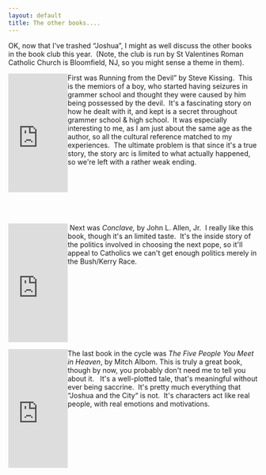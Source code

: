 ```yaml
---
layout: default
title: The other books....
---
```

<P>OK, now that I've trashed &#8220;Joshua&#8221;, I might as well discuss the other books in the book club this year.&nbsp; (Note, the club is run by St Valentines Roman Catholic Church is Bloomfield, NJ, so you might sense a theme in them).</P>
<P><IFRAME style="FLOAT: left" marginWidth=0 marginHeight=0 src="http://rcm.amazon.com/e/cm?o=1&amp;l=as1&amp;f=ifr&amp;t=njtheatercom-20&amp;dev-t=D68HUNXKLHS4J&amp;p=8&amp;asins=0824521056&amp;IS2=1&amp;lt1=_blank" frameBorder=0 width=120 scrolling=no height=240><MAP NAME="boxmap-p8"><AREA SHAPE="RECT" COORDS="14, 200, 103, 207" HREF="http://rcm.amazon.com/e/cm/privacy-policy.html?o=1" ><AREA COORDS="0,0,10000,10000" HREF="http://www.amazon.com/exec/obidos/redirect-home/njtheatercom-20" ></MAP><img src="http://rcm-images.amazon.com/images/G/01/rcm/120x240.gif" width="120" height="240" border="0" usemap="#boxmap-p8" alt="Shop at Amazon.com"></IFRAME>First was Running from the Devil&#8221; by Steve Kissing.&nbsp; This is the memiors of a boy, who started having seizures in grammer school and thought they were caused by him being possessed by the devil.&nbsp; It's a fascinating story on how he dealt with it, and kept is a secret throughout grammer school &amp; high school.&nbsp; It was especially interesting to me, as I am just about the same age as the author, so all the cultural reference matched to my experiences.&nbsp; The ultimate problem is that since it's a true story, the story arc is limited to what actually happened, so we're left with a rather weak ending.&nbsp; <BR><BR><BR><BR><BR><BR><BR></P><IFRAME style="FLOAT: left" marginWidth=0 marginHeight=0 src="http://rcm.amazon.com/e/cm?o=1&amp;l=as1&amp;f=ifr&amp;t=njtheatercom-20&amp;dev-t=D68HUNXKLHS4J&amp;p=8&amp;asins=0385504535&amp;IS2=1&amp;lt1=_blank" frameBorder=0 width=120 scrolling=no height=240><MAP NAME="boxmap-p8"><AREA SHAPE="RECT" COORDS="14, 200, 103, 207" HREF="http://rcm.amazon.com/e/cm/privacy-policy.html?o=1" ><AREA COORDS="0,0,10000,10000" HREF="http://www.amazon.com/exec/obidos/redirect-home/njtheatercom-20" ></MAP><img src="http://rcm-images.amazon.com/images/G/01/rcm/120x240.gif" width="120" height="240" border="0" usemap="#boxmap-p8" alt="Shop at Amazon.com"></IFRAME>
<P>&nbsp;Next was <EM>Conclave, </EM>by John L. Allen, Jr.&nbsp; I really like this book, though it's an limited taste.&nbsp; It's the inside story of the politics involved in choosing the next pope, so it'll appeal to Catholics we can't get enough politics merely in the Bush/Kerry Race.</P>
<P>&nbsp;</P>
<P>&nbsp;</P>
<P>&nbsp;</P>
<P>&nbsp;</P>
<P>&nbsp;</P>
<P><IFRAME style="FLOAT: left" marginWidth=0 marginHeight=0 src="http://rcm.amazon.com/e/cm?o=1&amp;l=as1&amp;f=ifr&amp;t=njtheatercom-20&amp;dev-t=D68HUNXKLHS4J&amp;p=8&amp;asins=0786868716&amp;IS2=1&amp;lt1=_blank" frameBorder=0 width=120 scrolling=no height=240><MAP NAME="boxmap-p8"><AREA SHAPE="RECT" COORDS="14, 200, 103, 207" HREF="http://rcm.amazon.com/e/cm/privacy-policy.html?o=1" ><AREA COORDS="0,0,10000,10000" HREF="http://www.amazon.com/exec/obidos/redirect-home/njtheatercom-20" ></MAP><img src="http://rcm-images.amazon.com/images/G/01/rcm/120x240.gif" width="120" height="240" border="0" usemap="#boxmap-p8" alt="Shop at Amazon.com"></IFRAME>The last book in the cycle was <EM>The Five People You Meet in Heaven</EM>, by Mitch Albom. This is truly a great book, though by now, you probably don't need me to tell you about it.&nbsp;&nbsp; It's a well-plotted tale, that's meaningful without ever being saccrine.&nbsp; It's pretty much everything that &#8220;Joshua and the City&#8220; is not.&nbsp; It's characters act like real people, with real emotions and motivations. </P>
<P>&nbsp;</P>